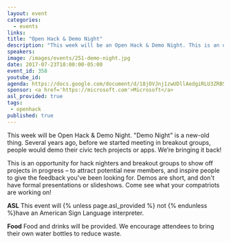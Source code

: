 ```yaml
---
layout: event
categories: 
  - events
links:
title: "Open Hack & Demo Night"
description: "This week will be an Open Hack & Demo Night. This is an opportunity for hack nighters and breakout groups to show off projects in progress – to attract potential new members, and inspire people to give the feedback you've been looking for. Demos are short, and don't have formal presentations or slideshows. Come see what your compatriots are working on!"
speakers:
image: /images/events/251-demo-night.jpg
date: 2017-07-23T18:00:00-05:00
event_id: 358
youtube_id: 
agenda: https://docs.google.com/document/d/18jOVJnj1zwUDllAedgiRLU3ZRBSyxcFP0DP4FEJ_Tik/edit?usp=sharing
sponsor: <a href='https://microsoft.com'>Microsoft</a>
asl_provided: true
tags: 
 - openhack
published: true
---
```


This week will be Open Hack & Demo Night. "Demo Night" is a new-old thing. Several years ago, before we started meeting in breakout groups, people would demo their civic tech projects or apps. We’re bringing it back!

This is an opportunity for hack nighters and breakout groups to show off projects in progress – to attract potential new members, and inspire people to give the feedback you've been looking for. Demos are short, and don't have formal presentations or slideshows. Come see what your compatriots are working on!

**ASL** This event will {% unless page.asl_provided %} not {% endunless %}have an American Sign Language interpreter.

**Food** Food and drinks will be provided. We encourage attendees to bring their own water bottles to reduce waste.